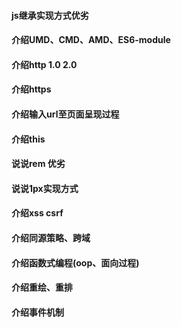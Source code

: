 #### js继承实现方式优劣
#### 介绍UMD、CMD、AMD、ES6-module
#### 介绍http 1.0 2.0
#### 介绍https
#### 介绍输入url至页面呈现过程
#### 介绍this
#### 说说rem 优劣
#### 说说1px实现方式
#### 介绍xss csrf
#### 介绍同源策略、跨域
#### 介绍函数式编程(oop、面向过程)
#### 介绍重绘、重排
#### 介绍事件机制

